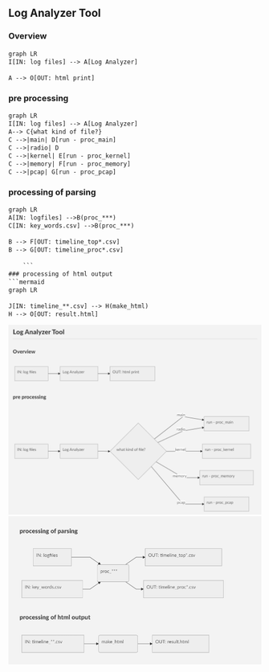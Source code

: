 ## Log Analyzer Tool

### Overview
```mermaid
graph LR
I[IN: log files] --> A[Log Analyzer]

A --> O[OUT: html print]
```
### pre processing
```mermaid
graph LR
I[IN: log files] --> A[Log Analyzer]
A--> C{what kind of file?}
C -->|main| D[run - proc_main]
C -->|radio| D
C -->|kernel| E[run - proc_kernel]
C -->|memory| F[run - proc_memory]
C -->|pcap| G[run - proc_pcap]
```

### processing of parsing
```mermaid
graph LR
A[IN: logfiles] -->B(proc_***)
C[IN: key_words.csv] -->B(proc_***)

B --> F[OUT: timeline_top*.csv]
B --> G[OUT: timeline_proc*.csv]

	```
### processing of html output
```mermaid
graph LR

J[IN: timeline_**.csv] --> H(make_html)
H --> O[OUT: result.html]
```

![LA](LA1.png)
![LA](LA2.png)
